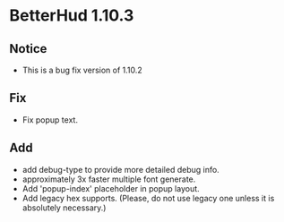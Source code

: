 # BetterHud 1.10.3

## Notice
- This is a bug fix version of 1.10.2

## Fix
- Fix popup text.

## Add
- add debug-type to provide more detailed debug info.
- approximately 3x faster multiple font generate.
- Add 'popup-index' placeholder in popup layout.
- Add legacy hex supports. (Please, do not use legacy one unless it is absolutely necessary.)